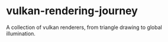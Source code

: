 # vulkan-rendering-journey
A collection of vulkan renderers, from triangle drawing to global illumination.
